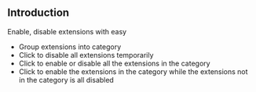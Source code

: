 ## Introduction

Enable, disable extensions with easy

- Group extensions into category
- Click to disable all extensions temporarily
- Click to enable or disable all the extensions in the category
- Click to enable the extensions in the category while the extensions not in the category is all disabled
